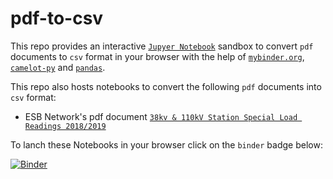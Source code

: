 # pdf-to-csv
This repo provides an interactive [`Jupyer Notebook`](https://jupyter.org/) sandbox to convert `pdf` documents to `csv` format in your browser with the help of [`mybinder.org`](https://mybinder.org/), [`camelot-py`](https://camelot-py.readthedocs.io/en/master/user/quickstart.html) and [`pandas`](https://pandas.pydata.org/).

This repo also hosts notebooks to convert the following `pdf` documents into `csv` format:
- ESB Network's pdf document [`38kv & 110kV Station Special Load Readings 2018/2019`](https://github.com/codema-dev/pdf-to-csv/blob/main/pdfs/doc-080620-ftu---slr-2018-19.pdf)

To lanch these Notebooks in your browser click on the `binder` badge below:

[![Binder](https://mybinder.org/badge_logo.svg)](https://mybinder.org/v2/gh/codema-dev/pdf-to-csv/HEAD)
